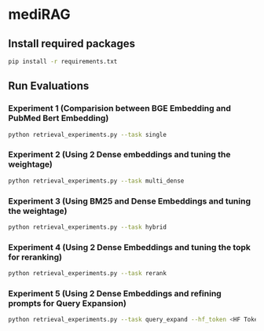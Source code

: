 # mediRAG


## Install required packages
```bash
pip install -r requirements.txt
```

## Run Evaluations

### Experiment 1 (Comparision between BGE Embedding and PubMed Bert Embedding)
```bash
python retrieval_experiments.py --task single
```

### Experiment 2 (Using 2 Dense embeddings and tuning the weightage)
```bash
python retrieval_experiments.py --task multi_dense
```

### Experiment 3 (Using BM25 and Dense Embeddings and tuning the weightage)
```bash
python retrieval_experiments.py --task hybrid
```

### Experiment 4 (Using 2 Dense Embeddings and tuning the topk for reranking)
```bash
python retrieval_experiments.py --task rerank 
```

### Experiment 5 (Using 2 Dense Embeddings and refining prompts for Query Expansion)
```bash
python retrieval_experiments.py --task query_expand --hf_token <HF Token>
```